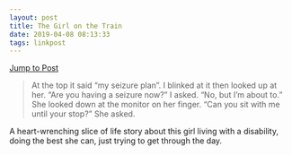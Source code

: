 ```yaml
---
layout: post
title: The Girl on the Train
date: 2019-04-08 08:13:33
tags: linkpost
---
```

[Jump to Post](http://www.erynnbrook.com/the-girl-on-the-train/)

> At the top it said “my seizure plan”. I blinked at it then looked up at her. “Are you having a seizure now?” I asked. “No, but I’m about to.” She looked down at the monitor on her finger. “Can you sit with me until your stop?” She asked.

A heart-wrenching slice of life story about this girl living with a disability, doing the best she can, just trying to get through the day.   
